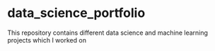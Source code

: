# data_science_portfolio
This repository contains different data science and machine learning projects which I worked on
